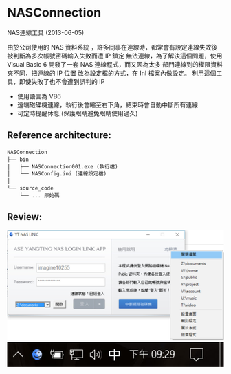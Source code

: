 # NASConnection
NAS連線工具 (2013-06-05)

由於公司使用的 NAS 資料系統 ，許多同事在連線時，都常會有設定連線失敗後 被判斷為多次帳號密碼輸入失敗而遭 IP 鎖定 無法連線，為了解決這個問題，使用 Visual Basic 6 開發了一套 NAS 連線程式，而又因為太多 部門連線到的權限資料夾不同，把連線的 IP 位置 改為設定檔的方式，在 InI 檔案內做設定。 利用這個工具，即使失敗了也不會遭到誤判的 IP

 * 使用語言為 VB6
 * 遠端磁碟機連線，執行後會縮至右下角，結束時會自動中斷所有連線
 * 可定時提醒休息 (保護眼睛避免眼睛使用過久)
 
## Reference architecture:

```txt
NASConnection
├── bin
│   ├── NASConnection001.exe (執行檔)
│   └── NASConfig.ini (連線設定檔)
│
└── source_code
    └── ... 原始碼
```

## Review:

<img src="./assets/login.jpg" width="600px">
<img src="./assets/footer.jpg" width="600px">
